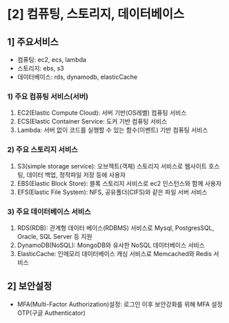 # [2] 컴퓨팅, 스토리지, 데이터베이스
## 1] 주요서비스
- 컴퓨팅: ec2, ecs, lambda
- 스토리지: ebs, s3
- 데이터베이스: rds, dynamodb, elasticCache

### 1) 주요 컴퓨팅 서비스(서버)
1. EC2(Elastic Compute Cloud): 서버 기반(OS레벨) 컴퓨팅 서비스
2. ECS(Elastic Container Service: 도커 기반 컴퓨팅 서비스
3. Lambda: 서버 없이 코드를 실행할 수 있는 함수(이벤트) 기반 컴퓨팅 서비스

### 2) 주요 스토리지 서비스
1. S3(simple storage service): 오브젝트(객체) 스토리지 서비스로 웹사이트 호스팅, 데이터 백업, 정적파일 저장 등에 사용자
2. EBS(Elastic Block Store): 블록 스토리지 서비스로 ec2 인스턴스와 함께 사용자
3. EFS(Elastic File System): NFS, 공유폴더(CIFS)와 같은 파일 서버 서비스

### 3) 주요 데이터베이스 서비스
1. RDS(RDB): 관계형 데이터 베이스(RDBMS) 서비스로 Mysql, PostgresSQL, Oracle, SQL Server 등 지원
2. DynamoDB(NoSQL): MongoDB와 유사한 NoSQL 데이터베이스 서비스
3. ElasticCache: 인메모리 데이터베이스 캐싱 서비스로 Memcached와 Redis 서비스

## 2] 보안설정
- MFA(Multi-Factor Authorization)설정: 로그인 이후 보안강화를 위해 MFA 설정 OTP(구글 Authenticator)
